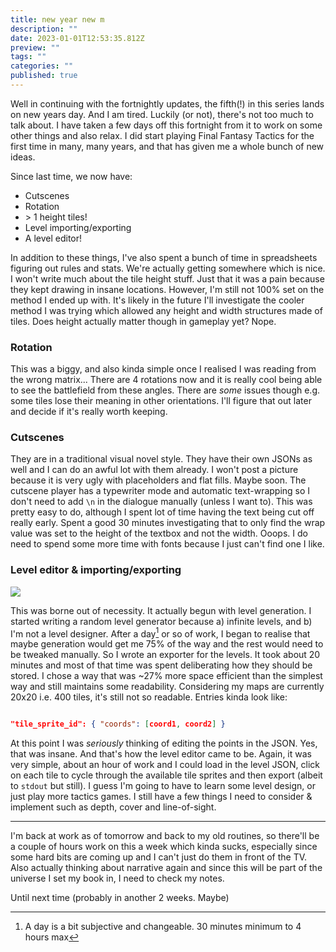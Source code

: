 ```yaml
---
title: new year new m
description: ""
date: 2023-01-01T12:53:35.812Z
preview: ""
tags: ""
categories: ""
published: true
---
```

Well in continuing with the fortnightly updates, the fifth(!) in this series lands on new years day. And I am tired. Luckily (or not), there's not too much to talk about. I have taken a few days off this fortnight from it to work on some other things and also relax. I did start playing Final Fantasy Tactics for the first time in many, many years, and that has given me a whole bunch of new ideas.

Since last time, we now have:
* Cutscenes
* Rotation
* \> 1 height tiles!
* Level importing/exporting
* A level editor!

In addition to these things, I've also spent a bunch of time in spreadsheets figuring out rules and stats. We're actually getting somewhere which is nice.
I won't write much about the tile height stuff. Just that it was a pain because they kept drawing in insane locations. However, I'm still not 100% set on the method I ended up with. It's likely in the future I'll investigate the cooler method I was trying which allowed any height and width structures made of tiles. Does height actually matter though in gameplay yet? Nope. 

### Rotation

This was a biggy, and also kinda simple once I realised I was reading from the wrong matrix... There are 4 rotations now and it is really cool being able to see the battlefield from these angles. There are *some* issues though e.g. some tiles lose their meaning in other orientations. I'll figure that out later and decide if it's really worth keeping.

### Cutscenes

They are in a traditional visual novel style. They have their own JSONs as well and I can do an awful lot with them already. I won't post a picture because it is very ugly with placeholders and flat fills. Maybe soon. The cutscene player has a typewriter mode and automatic text-wrapping so I don't need to add `\n` in the dialogue manually (unless I want to). This was pretty easy to do, although I spent lot of time having the text being cut off really early. Spent a good 30 minutes investigating that to only find the wrap value was set to the height of the textbox and not the width. Ooops. I do need to spend some more time with fonts because I just can't find one I like. 

### Level editor & importing/exporting

![](https://i.imgur.com/xBSLFES.png)

This was borne out of necessity. It actually begun with level generation. I started writing a random level generator because a) infinite levels, and b) I'm not a level designer. After a day[^1] or so of work, I began to realise that maybe generation would get me 75% of the way and the rest would need to be tweaked manually. So I wrote an exporter for the levels. It took about 20 minutes and most of that time was spent deliberating how they should be stored. I chose a way that was ~27% more space efficient than the simplest way and still maintains some readability. Considering my maps are currently 20x20 i.e. 400 tiles, it's still not so readable. 
Entries kinda look like:

```json

"tile_sprite_id": { "coords": [coord1, coord2] }

```

At this point I was *seriously* thinking of editing the points in the JSON. Yes, that was insane. And that's how the level editor came to be. Again, it was very simple, about an hour of work and I could load in the level JSON, click on each tile to cycle through the available tile sprites and then export (albeit to `stdout` but still). I guess I'm going to have to learn some level design, or just play more tactics games. I still have a few things I need to consider & implement such as depth, cover and line-of-sight.

---

I'm back at work as of tomorrow and back to my old routines, so there'll be a couple of hours work on this a week which kinda sucks, especially since some hard bits are coming up and I can't just do them in front of the TV. Also actually thinking about narrative again and since this will be part of the universe I set my book in, I need to check my notes. 

Until next time (probably in another 2 weeks. Maybe)

[^1]: A day is a bit subjective and changeable. 30 minutes minimum to 4 hours max